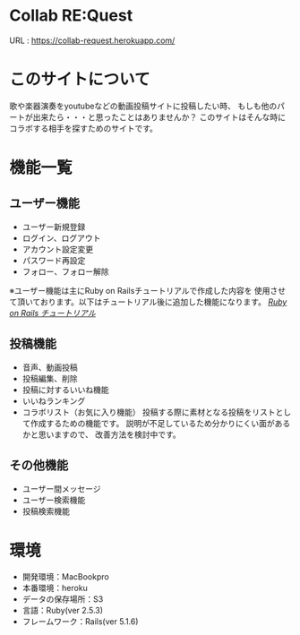 # Collab RE:Quest
  URL : https://collab-request.herokuapp.com/

# このサイトについて
歌や楽器演奏をyoutubeなどの動画投稿サイトに投稿したい時、
もしも他のパートが出来たら・・・と思ったことはありませんか？
このサイトはそんな時にコラボする相手を探すためのサイトです。

# 機能一覧

## ユーザー機能
- ユーザー新規登録
- ログイン、ログアウト
- アカウント設定変更
- パスワード再設定
- フォロー、フォロー解除

※ユーザー機能は主にRuby on Railsチュートリアルで作成した内容を
使用させて頂いております。以下はチュートリアル後に追加した機能になります。
[*Ruby on Rails チュートリアル*](https://railstutorial.jp/)

## 投稿機能
- 音声、動画投稿
- 投稿編集、削除
- 投稿に対するいいね機能
- いいねランキング
- コラボリスト（お気に入り機能）
  投稿する際に素材となる投稿をリストとして作成するための機能です。
  説明が不足しているため分かりにくい面があるかと思いますので、
  改善方法を検討中です。
　
## その他機能
- ユーザー間メッセージ
- ユーザー検索機能
- 投稿検索機能

# 環境

- 開発環境：MacBookpro
- 本番環境：heroku
- データの保存場所：S3
- 言語：Ruby(ver 2.5.3)
- フレームワーク：Rails(ver 5.1.6)
